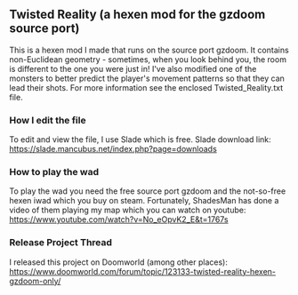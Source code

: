 ## Twisted Reality (a hexen mod for the gzdoom source port)

This is a hexen mod I made that runs on the source port gzdoom.
It contains non-Euclidean geometry - sometimes, when you look behind
you, the room is different to the one you were just in!  I've also 
modified one of the monsters to better predict the player's movement
patterns so that they can lead their shots.  For more information see
the enclosed Twisted_Reality.txt file.

### How I edit the file
To edit and view the file, I use Slade which is free.
Slade download link: https://slade.mancubus.net/index.php?page=downloads

### How to play the wad
To play the wad you need the free source port gzdoom and the
not-so-free hexen iwad which you buy on steam.  Fortunately, ShadesMan has
done a video of them playing my map which you can watch on youtube:
https://www.youtube.com/watch?v=No_eOpvK2_E&t=1767s

### Release Project Thread
I released this project on Doomworld (among other places):
https://www.doomworld.com/forum/topic/123133-twisted-reality-hexen-gzdoom-only/
